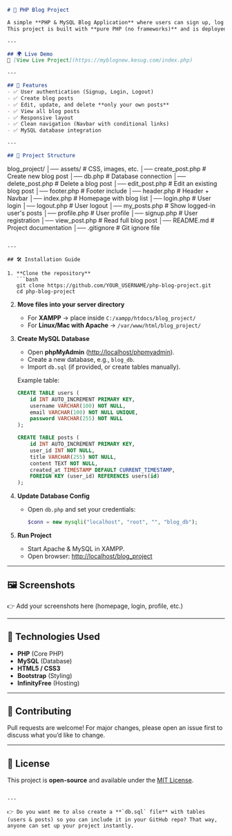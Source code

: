 
```markdown
# 📝 PHP Blog Project

A simple **PHP & MySQL Blog Application** where users can sign up, log in, create posts, edit, update, and delete only their own posts.  
This project is built with **pure PHP (no frameworks)** and is deployed live on InfinityFree.

---

## 🌍 Live Demo
🔗 [View Live Project](https://myblognew.kesug.com/index.php)

---

## 🚀 Features
- ✅ User authentication (Signup, Login, Logout)
- ✅ Create blog posts
- ✅ Edit, update, and delete **only your own posts**
- ✅ View all blog posts
- ✅ Responsive layout
- ✅ Clean navigation (Navbar with conditional links)
- ✅ MySQL database integration

---

## 📂 Project Structure
```

blog\_project/
│── assets/          # CSS, images, etc.
│── create\_post.php  # Create new blog post
│── db.php           # Database connection
│── delete\_post.php  # Delete a blog post
│── edit\_post.php    # Edit an existing blog post
│── footer.php       # Footer include
│── header.php       # Header + Navbar
│── index.php        # Homepage with blog list
│── login.php        # User login
│── logout.php       # User logout
│── my\_posts.php     # Show logged-in user's posts
│── profile.php      # User profile
│── signup.php       # User registration
│── view\_post.php    # Read full blog post
│── README.md        # Project documentation
│── .gitignore       # Git ignore file

````

---

## 🛠️ Installation Guide

1. **Clone the repository**
   ```bash
   git clone https://github.com/YOUR_USERNAME/php-blog-project.git
   cd php-blog-project
````

2. **Move files into your server directory**

   * For **XAMPP** → place inside `C:/xampp/htdocs/blog_project/`
   * For **Linux/Mac with Apache** → `/var/www/html/blog_project/`

3. **Create MySQL Database**

   * Open **phpMyAdmin** ([http://localhost/phpmyadmin](http://localhost/phpmyadmin)).
   * Create a new database, e.g., `blog_db`.
   * Import `db.sql` (if provided, or create tables manually).

   Example table:

   ```sql
   CREATE TABLE users (
       id INT AUTO_INCREMENT PRIMARY KEY,
       username VARCHAR(100) NOT NULL,
       email VARCHAR(100) NOT NULL UNIQUE,
       password VARCHAR(255) NOT NULL
   );

   CREATE TABLE posts (
       id INT AUTO_INCREMENT PRIMARY KEY,
       user_id INT NOT NULL,
       title VARCHAR(255) NOT NULL,
       content TEXT NOT NULL,
       created_at TIMESTAMP DEFAULT CURRENT_TIMESTAMP,
       FOREIGN KEY (user_id) REFERENCES users(id)
   );
   ```

4. **Update Database Config**

   * Open `db.php` and set your credentials:

     ```php
     $conn = new mysqli("localhost", "root", "", "blog_db");
     ```

5. **Run Project**

   * Start Apache & MySQL in XAMPP.
   * Open browser: [http://localhost/blog\_project](http://localhost/blog_project)

---

## 🖼️ Screenshots

👉 Add your screenshots here (homepage, login, profile, etc.)

---

## 📌 Technologies Used

* **PHP** (Core PHP)
* **MySQL** (Database)
* **HTML5 / CSS3**
* **Bootstrap** (Styling)
* **InfinityFree** (Hosting)

---

## 🤝 Contributing

Pull requests are welcome! For major changes, please open an issue first to discuss what you’d like to change.

---

## 📜 License

This project is **open-source** and available under the [MIT License](LICENSE).

```

---

👉 Do you want me to also create a **`db.sql` file** with tables (users & posts) so you can include it in your GitHub repo? That way, anyone can set up your project instantly.
```
